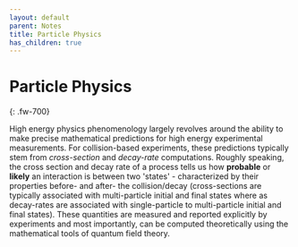 ```yaml
---
layout: default
parent: Notes
title: Particle Physics
has_children: true
---
```

# Particle Physics
{: .fw-700}

High energy physics phenomenology largely revolves around the ability to make precise mathematical predictions for high energy experimental measurements. For collision-based experiments, these predictions typically stem from *cross-section* and *decay-rate* computations. Roughly speaking, the cross section and decay rate of a process tells us how **probable** or **likely** an interaction is between two 'states' - characterized by their properties before- and after- the collision/decay (cross-sections are typically associated with multi-particle initial and final states where as decay-rates are associated with single-particle to multi-particle initial and final states). These quantities are measured and reported explicitly by experiments and most importantly, can be computed theoretically using the mathematical tools of quantum field theory.